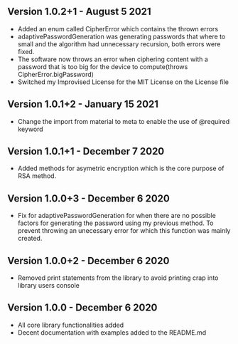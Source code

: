 ## Version 1.0.2+1 - August 5 2021
* Added an enum called CipherError which contains the thrown errors
* adaptivePasswordGeneration was generating passwords that where to small and the algorithm had unnecessary recursion, both errors were fixed.
* The software now throws an error when ciphering content with a password that is too big for the device to compute(throws CipherError.bigPassword)
* Switched my Improvised License for the MIT License on the License file

## Version 1.0.1+2 - January 15 2021
* Change the import from material to meta to enable the use of @required keyword

## Version 1.0.1+1 - December 7 2020
* Added methods for asymetric encryption which is the core purpose of RSA method.

## Version 1.0.0+3 - December 6 2020
* Fix for adaptivePasswordGeneration for when there are no possible factors for generating the password using my previous method. To prevent throwing an unecessary error for which this function was mainly created.

## Version 1.0.0+2 - December 6 2020
* Removed print statements from the library to avoid printing crap into library users console

## Version 1.0.0 - December 6 2020
* All core library functionalities added
* Decent documentation with examples added to the README.md